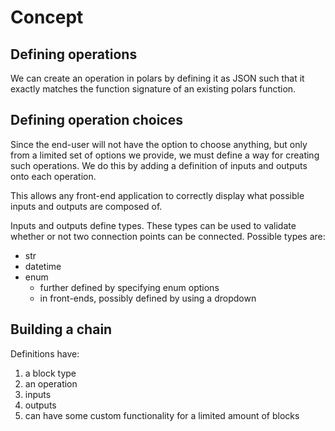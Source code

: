 # Concept

## Defining operations

We can create an operation in polars by defining it as JSON such that it exactly matches the function signature of an existing polars function.

## Defining operation choices

Since the end-user will not have the option to choose anything, but only from a limited set of options we provide, we must define a way for creating such operations.
We do this by adding a definition of inputs and outputs onto each operation.

This allows any front-end application to correctly display what possible inputs and outputs are composed of.

Inputs and outputs define types. These types can be used to validate whether or not two connection points can be connected.
Possible types are:

- str
- datetime
- enum
  - further defined by specifying enum options
  - in front-ends, possibly defined by using a dropdown

## Building a chain

Definitions have:

1. a block type
1. an operation
1. inputs
1. outputs
1. can have some custom functionality for a limited amount of blocks
